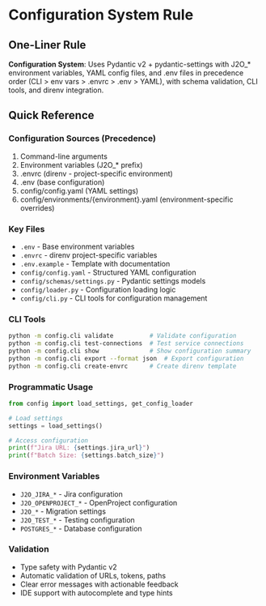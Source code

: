 # Configuration System Rule

## One-Liner Rule
**Configuration System**: Uses Pydantic v2 + pydantic-settings with J2O_* environment variables, YAML config files, and .env files in precedence order (CLI > env vars > .envrc > .env > YAML), with schema validation, CLI tools, and direnv integration.

## Quick Reference

### Configuration Sources (Precedence)
1. Command-line arguments
2. Environment variables (J2O_* prefix)
3. .envrc (direnv - project-specific environment)
4. .env (base configuration)
5. config/config.yaml (YAML settings)
6. config/environments/{environment}.yaml (environment-specific overrides)

### Key Files
- `.env` - Base environment variables
- `.envrc` - direnv project-specific variables
- `.env.example` - Template with documentation
- `config/config.yaml` - Structured YAML configuration
- `config/schemas/settings.py` - Pydantic settings models
- `config/loader.py` - Configuration loading logic
- `config/cli.py` - CLI tools for configuration management

### CLI Tools
```bash
python -m config.cli validate          # Validate configuration
python -m config.cli test-connections  # Test service connections
python -m config.cli show              # Show configuration summary
python -m config.cli export --format json  # Export configuration
python -m config.cli create-envrc      # Create direnv template
```

### Programmatic Usage
```python
from config import load_settings, get_config_loader

# Load settings
settings = load_settings()

# Access configuration
print(f"Jira URL: {settings.jira_url}")
print(f"Batch Size: {settings.batch_size}")
```

### Environment Variables
- `J2O_JIRA_*` - Jira configuration
- `J2O_OPENPROJECT_*` - OpenProject configuration
- `J2O_*` - Migration settings
- `J2O_TEST_*` - Testing configuration
- `POSTGRES_*` - Database configuration

### Validation
- Type safety with Pydantic v2
- Automatic validation of URLs, tokens, paths
- Clear error messages with actionable feedback
- IDE support with autocomplete and type hints 